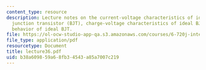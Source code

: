 ```yaml
---
content_type: resource
description: Lecture notes on the current-voltage characteristics of ideal bipolar
  junction transistor (BJT), charge-voltage characteristics of ideal BJT, and small-signal
  behavior of ideal BJT.
file: https://ol-ocw-studio-app-qa.s3.amazonaws.com/courses/6-720j-integrated-microelectronic-devices-spring-2007/b38a609859a68fb34543a85a7007c219_lecture36.pdf
file_type: application/pdf
resourcetype: Document
title: lecture36.pdf
uid: b38a6098-59a6-8fb3-4543-a85a7007c219
---
```

